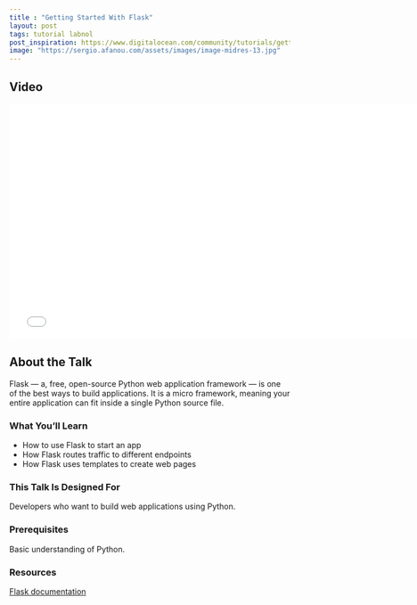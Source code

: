 ```yaml
---
title : "Getting Started With Flask"
layout: post
tags: tutorial labnol
post_inspiration: https://www.digitalocean.com/community/tutorials/getting-started-with-flask
image: "https://sergio.afanou.com/assets/images/image-midres-13.jpg"
---
```


<h2 id="video">Video</h2>

<p><iframe width="752" height="423" src="//www.youtube.com/embed/bB6Yyh7nUl4?rel=0" frameborder="0" allowfullscreen></iframe></p>

<h2 id="about-the-talk">About the Talk</h2>

<p>Flask — a, free, open-source Python web application framework — is one of the best ways to build applications. It is a micro framework, meaning your entire application can fit inside a single Python source file.</p>

<h3 id="what-you-39-ll-learn">What You&rsquo;ll Learn</h3>

<ul>
<li>How to use Flask to start an app</li>
<li>How Flask routes traffic to different endpoints</li>
<li>How Flask uses templates to create web pages</li>
</ul>

<h3 id="this-talk-is-designed-for">This Talk Is Designed For</h3>

<p>Developers who want to build web applications using Python.</p>

<h3 id="prerequisites">Prerequisites</h3>

<p>Basic understanding of Python.</p>

<h3 id="resources">Resources</h3>

<p><a href="https://flask.palletsprojects.com/">Flask documentation</a></p>
